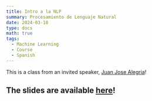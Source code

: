 ```yaml
---
title: Intro a la NLP
summary: Procesamiento de Lenguaje Natural
date: 2024-03-18
type: docs
math: true
tags:
  - Machine Learning
  - Course
  - Spanish
---
```


This is a class from an invited speaker, [Juan Jose Alegria](https://cl.linkedin.com/in/juanjo-alegria)! 

## The slides are available [here](c12_introducción_nlp.pdf)!